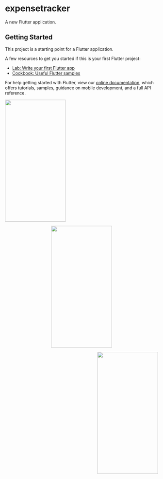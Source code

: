 # expensetracker

A new Flutter application.

## Getting Started

This project is a starting point for a Flutter application.

A few resources to get you started if this is your first Flutter project:

- [Lab: Write your first Flutter app](https://flutter.dev/docs/get-started/codelab)
- [Cookbook: Useful Flutter samples](https://flutter.dev/docs/cookbook)

For help getting started with Flutter, view our
[online documentation](https://flutter.dev/docs), which offers tutorials,
samples, guidance on mobile development, and a full API reference.

<p align="left">
<img src="https://user-images.githubusercontent.com/52540265/83335117-1d7b4c00-a2c8-11ea-9d98-7ba47491b594.png" width="200" height="400">
 </p>

<p align="center">
<img src="https://user-images.githubusercontent.com/52540265/83335356-edcd4380-a2c9-11ea-9ca9-b274bc7e3177.gif" width="200" height="400">
 </p>
 
 <p align="right">
<img src="https://user-images.githubusercontent.com/52540265/83335430-659b6e00-a2ca-11ea-91b6-bf322781b458.gif" width="200" height="400">
 </p>


